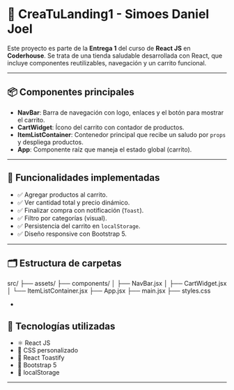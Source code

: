 # 🥦 CreaTuLanding1 - Simoes Daniel Joel

Este proyecto es parte de la **Entrega 1** del curso de **React JS** en **Coderhouse**. Se trata de una tienda saludable desarrollada con React, que incluye componentes reutilizables, navegación y un carrito funcional.

---

## 📦 Componentes principales

- **NavBar**: Barra de navegación con logo, enlaces y el botón para mostrar el carrito.
- **CartWidget**: Ícono del carrito con contador de productos.
- **ItemListContainer**: Contenedor principal que recibe un saludo por `props` y despliega productos.
- **App**: Componente raíz que maneja el estado global (carrito).

---

## 🎯 Funcionalidades implementadas

- ✅ Agregar productos al carrito.
- ✅ Ver cantidad total y precio dinámico.
- ✅ Finalizar compra con notificación (`Toast`).
- ✅ Filtro por categorías (visual).
- ✅ Persistencia del carrito en `localStorage`.
- ✅ Diseño responsive con Bootstrap 5.

---

## 🗂️ Estructura de carpetas



src/
├── assets/
├── components/
│ ├── NavBar.jsx
│ ├── CartWidget.jsx
│ └── ItemListContainer.jsx
├── App.jsx
├── main.jsx
├── styles.css


-

## 🚀 Tecnologías utilizadas

- ⚛️ React JS
- 🎨 CSS personalizado
- 💬 React Toastify
- 🧩 Bootstrap 5
- 💾 localStorage

---